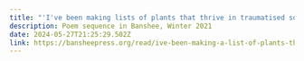 ```yaml
---
title: "'I've been making lists of plants that thrive in traumatised soil' "
description: Poem sequence in Banshee, Winter 2021
date: 2024-05-27T21:25:29.502Z
link: https://bansheepress.org/read/ive-been-making-a-list-of-plants-that-thrive-in-traumatized-soil-by-maija-sofia-makela
---
```

